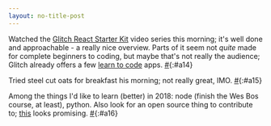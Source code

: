```yaml
---
layout: no-title-post
---
```

Watched the [Glitch React Starter Kit](https://glitch.com/react-starter-kit) video series this morning; it's well done and approachable - a really nice overview. Parts of it seem not _quite_ made for complete beginners to coding, but maybe that's not really the audience; Glitch already offers a few [learn to code](https://glitch.com/learn-to-code) apps. [#](#a14){:#a14}

Tried steel cut oats for breakfast his morning; not really great, IMO. [#](#a15){:#a15}

Among the things I'd like to learn (better) in 2018: node (finish the Wes Bos course, at least), python. Also look for an open source thing to contribute to; [this](https://github.com/nnhubbard/ZSSRichTextEditor) looks promising. [#](#a16){:#a16}
